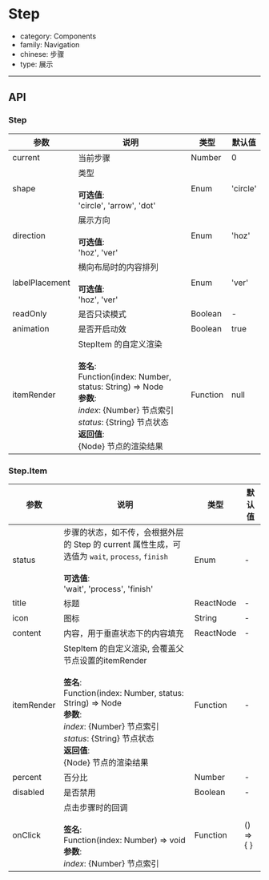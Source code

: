 # Step

-   category: Components
-   family: Navigation
-   chinese: 步骤
-   type: 展示

---

## API

### Step

| 参数             | 说明                                                                                                                                                                                  | 类型       | 默认值      |
| -------------- | ----------------------------------------------------------------------------------------------------------------------------------------------------------------------------------- | -------- | -------- |
| current        | 当前步骤                                                                                                                                                                                | Number   | 0        |
| shape          | 类型<br><br>**可选值**:<br>'circle', 'arrow', 'dot'                                                                                                                                      | Enum     | 'circle' |
| direction      | 展示方向<br><br>**可选值**:<br>'hoz', 'ver'                                                                                                                                                | Enum     | 'hoz'    |
| labelPlacement | 横向布局时的内容排列<br><br>**可选值**:<br>'hoz', 'ver'                                                                                                                                          | Enum     | 'ver'    |
| readOnly       | 是否只读模式                                                                                                                                                                              | Boolean  | -        |
| animation      | 是否开启动效                                                                                                                                                                              | Boolean  | true     |
| itemRender     | StepItem 的自定义渲染<br><br>**签名**:<br>Function(index: Number, status: String) => Node<br>**参数**:<br>_index_: {Number} 节点索引<br>_status_: {String} 节点状态<br>**返回值**:<br>{Node} 节点的渲染结果<br> | Function | null     |

### Step.Item

| 参数         | 说明                                                                                                                                                                                                       | 类型        | 默认值       |
| ---------- | -------------------------------------------------------------------------------------------------------------------------------------------------------------------------------------------------------- | --------- | --------- |
| status     | 步骤的状态，如不传，会根据外层的 Step 的 current 属性生成，可选值为 `wait`, `process`, `finish`<br><br>**可选值**:<br>'wait', 'process', 'finish'                                                                                     | Enum      | -         |
| title      | 标题                                                                                                                                                                                                       | ReactNode | -         |
| icon       | 图标                                                                                                                                                                                                       | String    | -         |
| content    | 内容，用于垂直状态下的内容填充                                                                                                                                                                                          | ReactNode | -         |
| itemRender | StepItem 的自定义渲染, 会覆盖父节点设置的itemRender<br><br>**签名**:<br>Function(index: Number, status: String) => Node<br>**参数**:<br>_index_: {Number} 节点索引<br>_status_: {String} 节点状态<br>**返回值**:<br>{Node} 节点的渲染结果<br> | Function  | -         |
| percent    | 百分比                                                                                                                                                                                                      | Number    | -         |
| disabled   | 是否禁用                                                                                                                                                                                                     | Boolean   | -         |
| onClick    | 点击步骤时的回调<br><br>**签名**:<br>Function(index: Number) => void<br>**参数**:<br>_index_: {Number} 节点索引                                                                                                          | Function  | () => { } |